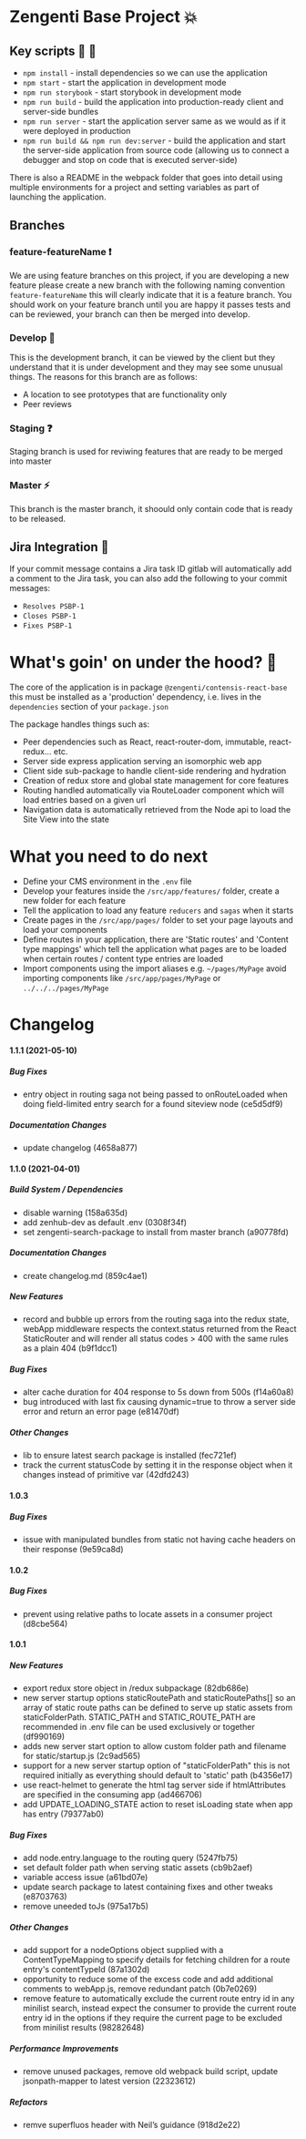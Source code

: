 # Zengenti Base Project :boom:

## Key scripts :vertical_traffic_light: :page_with_curl:

- `npm install` - install dependencies so we can use the application
- `npm start` - start the application in development mode
- `npm run storybook` - start storybook in development mode
- `npm run build` - build the application into production-ready client and server-side bundles
- `npm run server` - start the application server same as we would as if it were deployed in production
- `npm run build && npm run dev:server` - build the application and start the server-side application from source code (allowing us to connect a debugger and stop on code that is executed server-side)

There is also a README in the webpack folder that goes into detail using multiple environments for a project and setting variables as part of launching the application.

## Branches

### feature-featureName :exclamation:

We are using feature branches on this project, if you are developing a new feature please create a new branch with the following naming convention `feature-featureName` this will clearly indicate that it is a feature branch. You should work on your feature branch until you are happy it passes tests and can be reviewed, your branch can then be merged into develop.

### Develop :bug:

This is the development branch, it can be viewed by the client but they understand that it is under development and they may see some unusual things. The reasons for this branch are as follows:

- A location to see prototypes that are functionality only
- Peer reviews

### Staging :question:

Staging branch is used for reviwing features that are ready to be merged into master

### Master :zap:

This branch is the master branch, it shoould only contain code that is ready to be released.

## Jira Integration :calendar:

If your commit message contains a Jira task ID gitlab will automatically add a comment to the Jira task, you can also add the following to your commit messages:

- `Resolves PSBP-1`
- `Closes PSBP-1`
- `Fixes PSBP-1`

# What's goin' on under the hood? :wrench:

The core of the application is in package `@zengenti/contensis-react-base` this must be installed as a 'production' dependency, i.e. lives in the `dependencies` section of your `package.json`

The package handles things such as:

- Peer dependencies such as React, react-router-dom, immutable, react-redux... etc.
- Server side express application serving an isomorphic web app
- Client side sub-package to handle client-side rendering and hydration
- Creation of redux store and global state management for core features
- Routing handled automatically via RouteLoader component which will load entries based on a given url
- Navigation data is automatically retrieved from the Node api to load the Site View into the state

# What you need to do next

- Define your CMS environment in the `.env` file
- Develop your features inside the `/src/app/features/` folder, create a new folder for each feature
- Tell the application to load any feature `reducers` and `sagas` when it starts
- Create pages in the `/src/app/pages/` folder to set your page layouts and load your components
- Define routes in your application, there are 'Static routes' and 'Content type mappings' which tell the application what pages are to be loaded when certain routes / content type entries are loaded
- Import components using the import aliases e.g. `~/pages/MyPage` avoid importing components like `/src/app/pages/MyPage` or `../../../pages/MyPage`

# Changelog

#### 1.1.1 (2021-05-10)

##### Bug Fixes

- entry object in routing saga not being passed to onRouteLoaded when doing field-limited entry search for a found siteview node (ce5d5df9)

##### Documentation Changes

- update changelog (4658a877)

#### 1.1.0 (2021-04-01)

##### Build System / Dependencies

- disable warning (158a635d)
- add zenhub-dev as default .env (0308f34f)
- set zengenti-search-package to install from master branch (a90778fd)

##### Documentation Changes

- create changelog.md (859c4ae1)

##### New Features

- record and bubble up errors from the routing saga into the redux state, webApp middleware respects the context.status returned from the React StaticRouter and will render all status codes > 400 with the same rules as a plain 404 (b9f1dcc1)

##### Bug Fixes

- alter cache duration for 404 response to 5s down from 500s (f14a60a8)
- bug introduced with last fix causing dynamic=true to throw a server side error and return an error page (e81470df)

##### Other Changes

- lib to ensure latest search package is installed (fec721ef)
- track the current statusCode by setting it in the response object when it changes instead of primitive var (42dfd243)

#### 1.0.3

##### Bug Fixes

- issue with manipulated bundles from static not having cache headers on their response (9e59ca8d)

#### 1.0.2

##### Bug Fixes

- prevent using relative paths to locate assets in a consumer project (d8cbe564)

#### 1.0.1

##### New Features

- export redux store object in /redux subpackage (82db686e)
- new server startup options staticRoutePath and staticRoutePaths[] so an array of static route paths can be defined to serve up static assets from staticFolderPath. STATIC_PATH and STATIC_ROUTE_PATH are recommended in .env file can be used exclusively or together (df990169)
- adds new server start option to allow custom folder path and filename for static/startup.js (2c9ad565)
- support for a new server startup option of "staticFolderPath" this is not required initially as everything should default to 'static' path (b4356e17)
- use react-helmet to generate the html tag server side if htmlAttributes are specified in the consuming app (ad466706)
- add UPDATE_LOADING_STATE action to reset isLoading state when app has entry (79377ab0)

##### Bug Fixes

- add node.entry.language to the routing query (5247fb75)
- set default folder path when serving static assets (cb9b2aef)
- variable access issue (a61bd07e)
- update search package to latest containing fixes and other tweaks (e8703763)
- remove uneeded toJs (975a17b5)

##### Other Changes

- add support for a nodeOptions object supplied with a ContentTypeMapping to specify details for fetching children for a route entry's contentTypeId (87a1302d)
- opportunity to reduce some of the excess code and add additional comments to webApp.js, remove redundant patch (0b7e0269)
- remove feature to automatically exclude the current route entry id in any minilist search, instead expect the consumer to provide the current route entry id in the options if they require the current page to be excluded from minilist results (98282648)

##### Performance Improvements

- remove unused packages, remove old webpack build script, update jsonpath-mapper to latest version (22323612)

##### Refactors

- remve superfluos header with Neil’s guidance (918d2e22)
